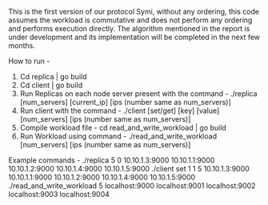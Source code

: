 This is the first version of our protocol Symi, without any ordering, this code assumes the workload is commutative and does not perform any ordering and performs execution directly. The algorithm mentioned in the report is under development and its implementation will be completed in the next few months.

How to run -

1. Cd replica | go build 
2. Cd client | go build
3. Run Replicas on each node server present with the command -  ./replica [num_servers] [current_ip] [ips (number same as num_servers)]
4. Run client with the command - ./client [set/get] [key] [value] [num_servers] [ips (number same as num_servers)]
5. Compile workload file - cd read_and_write_workload | go build 
6. Run Workload using command - ./read_and_write_workload [num_servers] [ips (number same as num_servers)]

Example commands - 
./replica 5 0 10.10.1.3:9000 10.10.1.1:9000 10.10.1.2:9000 10.10.1.4:9000 10.10.1.5:9000
./client set 1 1 5 10.10.1.3:9000 10.10.1.1:9000 10.10.1.2:9000 10.10.1.4:9000 10.10.1.5:9000
./read_and_write_workload 5 localhost:9000 localhost:9001 localhost:9002 localhost:9003 localhost:9004